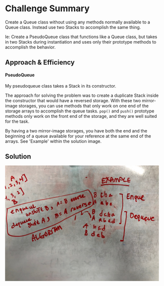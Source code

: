# Challenge Summary
<!-- Short summary or background information -->
Create a Queue class without using any methods normally available to a Queue class. Instead use two Stacks to accomplish the same thing. 

Ie: Create a PseudoQueue class that functions like a Queue class, but takes in two Stacks during instantiation and uses only their prototype methods to accomplish the behavior.


## Approach & Efficiency
<!-- What approach did you take? Why? What is the Big O space/time for this approach? -->
#### PseudoQueue
My pseudoqueue class takes a Stack in its constructor.

The approach for solving the problem was to create a duplicate Stack inside the constructor that would have a reversed storage. With these two mirror-image storages, you can use methods that only work on one end of the storage arrays to accomplish the queue tasks. `pop()` and `push()` prototype methods only work on the front end of the storage, and they are well suited for the task.

By having a two mirror-image storages, you have both the end and the beginning of a queue available for your reference at the same end of the arrays. See 'Example' within the solution image.




## Solution
![df](assets/queue-with-stacks.jpeg)